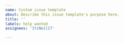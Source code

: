 ```yaml
---
name: Custom issue template
about: Describe this issue template's purpose here.
title: ''
labels: help wanted
assignees: 'ItsNeil17'

---
```



